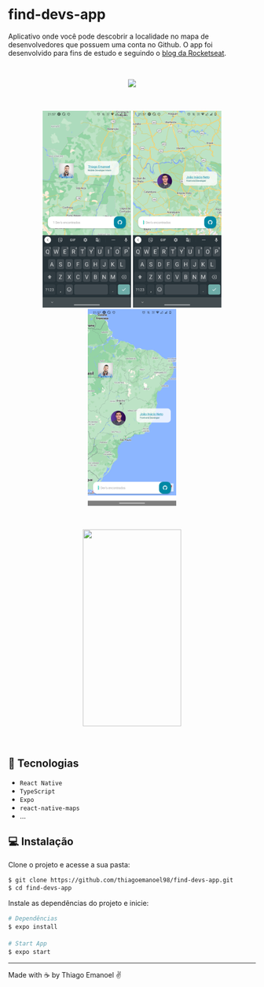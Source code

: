 # find-devs-app

Aplicativo onde você pode descobrir a localidade no mapa de desenvolvedores que possuem uma conta no Github. O app foi desenvolvido para fins de estudo e seguindo
o [blog da Rocketseat](https://link-url-here.org).

<br/>
<p align = "center"><img src="https://img.shields.io/badge/STATUS-CONCLU%C3%8DDO-green" /></p>
<br/>

<p align="center">
    <img width = "180" height= "400" src = "assets/ft1.png">
    <img width = "180" height= "400" src = "assets/ft2.png">
    <img width = "180" height= "400" src = "assets/ft3.png"></p>
<br/>
<p align="center">
    <img width = "200" height= "400" src = "assets/video2.gif">
</p>
<br/>

## :iphone: Tecnologias
- `React Native` 
- `TypeScript`
- `Expo`
- `react-native-maps`
- ...

## 💻 Instalação

Clone o projeto e acesse a sua pasta: 

```sh
$ git clone https://github.com/thiagoemanoel98/find-devs-app.git
$ cd find-devs-app
```

Instale as dependências do projeto e inicie:

```sh
# Dependências
$ expo install 

# Start App
$ expo start

```
___

Made with :coffee: by Thiago Emanoel :v: